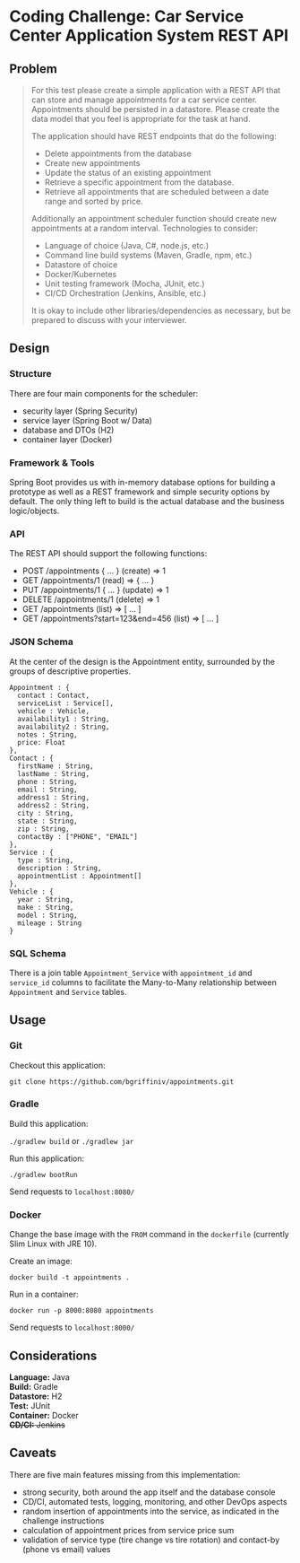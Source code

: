 # Coding Challenge: Car Service Center Application System REST API

## Problem

> For this test please create a simple application with a REST API that can store and manage appointments for
a car service center. Appointments should be persisted in a datastore. Please create the data model that you
feel is appropriate for the task at hand.
>
>The application should have REST endpoints that do the following:
> - Delete appointments from the database
> - Create new appointments
> - Update the status of an existing appointment
> - Retrieve a specific appointment from the database.
> - Retrieve all appointments that are scheduled between a date range and sorted by price.
>
> Additionally an appointment scheduler function should create new appointments at a random interval.
Technologies to consider:
> - Language of choice (Java, C#, node.js, etc.)
> - Command line build systems (Maven, Gradle, npm, etc.)
> - Datastore of choice
> - Docker/Kubernetes
> - Unit testing framework (Mocha, JUnit, etc.)
> - CI/CD Orchestration (Jenkins, Ansible, etc.)
>
> It is okay to include other libraries/dependencies as necessary, but be prepared to discuss with your
interviewer.

## Design

### Structure
There are four main components for the scheduler:
- security layer (Spring Security)
- service layer (Spring Boot w/ Data)
- database and DTOs (H2)
- container layer (Docker)

### Framework & Tools
Spring Boot provides us with in-memory database options for building a prototype as well as 
a REST framework and simple security options by default. The only thing left to build is the actual database 
and the business logic/objects.

### API
The REST API should support the following functions:
- POST /appointments { ... } (create) => 1
- GET /appointments/1 (read) => { ... }
- PUT /appointments/1 { ... } (update) => 1
- DELETE /appointments/1 (delete) => 1
- GET /appointments (list) => [ ... ]
- GET /appointments?start=123&end=456 (list) => [ ... ]

### JSON Schema

At the center of the design is the Appointment entity, surrounded by the groups of descriptive 
properties.

```
Appointment : {
  contact : Contact,
  serviceList : Service[],
  vehicle : Vehicle,
  availability1 : String,
  availability2 : String,
  notes : String,
  price: Float
},
Contact : {
  firstName : String,
  lastName : String,
  phone : String,
  email : String,
  address1 : String,
  address2 : String,
  city : String,
  state : String,
  zip : String,
  contactBy : ["PHONE", "EMAIL"]
},
Service : {
  type : String,
  description : String,
  appointmentList : Appointment[]
},
Vehicle : {
  year : String,
  make : String,
  model : String,
  mileage : String
}
```

### SQL Schema

There is a join table `Appointment_Service` with `appointment_id` and `service_id` columns to 
facilitate the Many-to-Many relationship between `Appointment` and `Service` tables.

## Usage

### Git

Checkout this application:

`git clone https://github.com/bgriffiniv/appointments.git`

### Gradle

Build this application:

`./gradlew build` or `./gradlew jar`

Run this application:

`./gradlew bootRun`

Send requests to `localhost:8080/`

### Docker

Change the base image with the `FROM` command in the `dockerfile` (currently Slim Linux with JRE 10).

Create an image:

`docker build -t appointments .`

Run in a container:

`docker run -p 8000:8080 appointments`

Send requests to `localhost:8000/`

## Considerations

**Language:** Java\
**Build:** Gradle\
**Datastore:** H2\
**Test:** JUnit\
**Container:** Docker\
~~**CD/CI:** Jenkins~~

## Caveats

There are five main features missing from this implementation:
- strong security, both around the app itself and the database console
- CD/CI, automated tests, logging, monitoring, and other DevOps aspects
- random insertion of appointments into the service, as indicated in the challenge instructions
- calculation of appointment prices from service price sum
- validation of service type (tire change vs tire rotation) and contact-by (phone vs email) values
